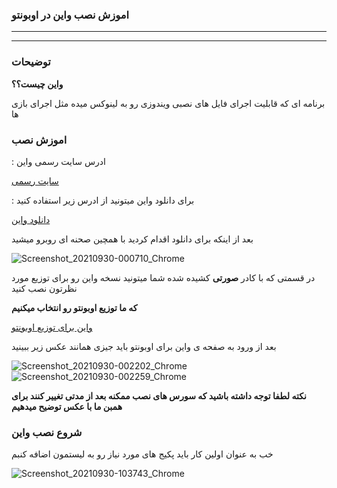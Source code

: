 ### اموزش نصب واین در اوبونتو

____________________________
____________________________

### توضیحات 

__واین چیست؟؟__

برنامه ای که قابلیت اجرای فایل های نصبی ویندوزی رو به لینوکس میده مثل اجرای بازی ها 

### اموزش نصب


 : ادرس سایت رسمی واین 


[سایت رسمی](https://www.winehq.org/)

 : برای دانلود واین میتونید از ادرس زیر استفاده کنید

[دانلود واین](https://wiki.winehq.org/Download)


بعد از اینکه برای دانلود اقدام کردید با همچین صحنه ای روبرو میشید

![Screenshot_20210930-000710_Chrome](https://user-images.githubusercontent.com/61243238/135344932-ad30d6a3-2cc9-487a-aff9-4d247dc64838.jpg)

در قسمتی که با کادر __صورتی__ کشیده شده شما میتونید نسخه واین رو برای توزیع مورد نظرتون نصب کنید

__که ما توزیع اوبونتو رو انتخاب میکنیم__

[واین برای توزیع اوبونتو](https://wiki.winehq.org/Ubuntu)



بعد از ورود به صفحه ی واین برای اوبونتو باید جیزی همانند عکس زیر ببینید


![Screenshot_20210930-002202_Chrome](https://user-images.githubusercontent.com/61243238/135347009-d0565263-5819-40de-a8a7-9c2f21241302.jpg)
![Screenshot_20210930-002259_Chrome](https://user-images.githubusercontent.com/61243238/135347013-29d9abff-5d20-419f-baac-6e26d8beeb36.jpg)

__نکته لطفا توجه داشته باشید که سورس های نصب ممکنه بعد از مدتی تغییر کنند برای همبن ما با عکس توضیح میدهیم__


### شروع نصب واین 


خب به عنوان اولین کار باید پکیج های مورد نیاز رو به لیستمون اضافه کنبم

![Screenshot_20210930-103743_Chrome](https://user-images.githubusercontent.com/61243238/135404756-62cf2a24-8ffa-4723-8b43-dc75901245f4.jpg)
















